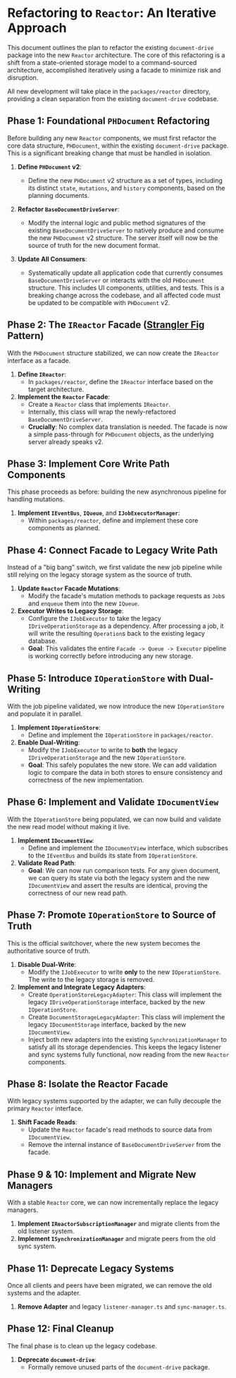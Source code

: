 # Refactoring to `Reactor`: An Iterative Approach

This document outlines the plan to refactor the existing `document-drive` package into the new `Reactor` architecture. The core of this refactoring is a shift from a state-oriented storage model to a command-sourced architecture, accomplished iteratively using a facade to minimize risk and disruption.

All new development will take place in the `packages/reactor` directory, providing a clean separation from the existing `document-drive` codebase.

## Phase 1: Foundational `PHDocument` Refactoring

Before building any new `Reactor` components, we must first refactor the core data structure, `PHDocument`, within the existing `document-drive` package. This is a significant breaking change that must be handled in isolation.

1.  **Define `PHDocument` v2**:
    *   Define the new `PHDocument` v2 structure as a set of types, including its distinct `state`, `mutations`, and `history` components, based on the planning documents.

2.  **Refactor `BaseDocumentDriveServer`**:
    *   Modify the internal logic and public method signatures of the existing `BaseDocumentDriveServer` to natively produce and consume the new `PHDocument` v2 structure. The server itself will now be the source of truth for the new document format.

3.  **Update All Consumers**:
    *   Systematically update all application code that currently consumes `BaseDocumentDriveServer` or interacts with the old `PHDocument` structure. This includes UI components, utilities, and tests. This is a breaking change across the codebase, and all affected code must be updated to be compatible with `PHDocument` v2.

## Phase 2: The `IReactor` Facade ([Strangler Fig](https://learn.microsoft.com/en-us/azure/architecture/patterns/strangler-fig) Pattern)

With the `PHDocument` structure stabilized, we can now create the `IReactor` interface as a facade.

1.  **Define `IReactor`**:
    *   In `packages/reactor`, define the `IReactor` interface based on the target architecture.
2.  **Implement the `Reactor` Facade**:
    *   Create a `Reactor` class that implements `IReactor`.
    *   Internally, this class will wrap the newly-refactored `BaseDocumentDriveServer`.
    *   **Crucially**: No complex data translation is needed. The facade is now a simple pass-through for `PHDocument` objects, as the underlying server already speaks v2.

## Phase 3: Implement Core Write Path Components

This phase proceeds as before: building the new asynchronous pipeline for handling mutations.

1.  **Implement `IEventBus`**, **`IQueue`**, and **`IJobExecutorManager`**:
    *   Within `packages/reactor`, define and implement these core components as planned.

## Phase 4: Connect Facade to Legacy Write Path

Instead of a "big bang" switch, we first validate the new job pipeline while still relying on the legacy storage system as the source of truth.

1.  **Update `Reactor` Facade Mutations**:
    *   Modify the facade's mutation methods to package requests as `Job`s and `enqueue` them into the new `IQueue`.
2.  **Executor Writes to Legacy Storage**:
    *   Configure the `IJobExecutor` to take the legacy `IDriveOperationStorage` as a dependency. After processing a job, it will write the resulting `Operation`s back to the existing legacy database.
    *   **Goal**: This validates the entire `Facade -> Queue -> Executor` pipeline is working correctly before introducing any new storage.

## Phase 5: Introduce `IOperationStore` with Dual-Writing

With the job pipeline validated, we now introduce the new `IOperationStore` and populate it in parallel.

1.  **Implement `IOperationStore`**:
    *   Define and implement the `IOperationStore` in `packages/reactor`.
2.  **Enable Dual-Writing**:
    *   Modify the `IJobExecutor` to write to **both** the legacy `IDriveOperationStorage` and the new `IOperationStore`.
    *   **Goal**: This safely populates the new store. We can add validation logic to compare the data in both stores to ensure consistency and correctness of the new implementation.

## Phase 6: Implement and Validate `IDocumentView`

With the `IOperationStore` being populated, we can now build and validate the new read model without making it live.

1.  **Implement `IDocumentView`**:
    *   Define and implement the `IDocumentView` interface, which subscribes to the `IEventBus` and builds its state from `IOperationStore`.
2.  **Validate Read Path**:
    *   **Goal**: We can now run comparison tests. For any given document, we can query its state via both the legacy system and the new `IDocumentView` and assert the results are identical, proving the correctness of our new read path.

## Phase 7: Promote `IOperationStore` to Source of Truth

This is the official switchover, where the new system becomes the authoritative source of truth.

1.  **Disable Dual-Write**:
    *   Modify the `IJobExecutor` to write **only** to the new `IOperationStore`. The write to the legacy storage is removed.
2.  **Implement and Integrate Legacy Adapters**:
    *   Create `OperationStoreLegacyAdapter`: This class will implement the legacy `IDriveOperationStorage` interface, backed by the new `IOperationStore`.
    *   Create `DocumentStorageLegacyAdapter`: This class will implement the legacy `IDocumentStorage` interface, backed by the new `IDocumentView`.
    *   Inject both new adapters into the existing `SynchronizationManager` to satisfy all its storage dependencies. This keeps the legacy listener and sync systems fully functional, now reading from the new `Reactor` components.

## Phase 8: Isolate the Reactor Facade

With legacy systems supported by the adapter, we can fully decouple the primary `Reactor` interface.

1.  **Shift Facade Reads**:
    *   Update the `Reactor` facade's read methods to source data from `IDocumentView`.
    *   Remove the internal instance of `BaseDocumentDriveServer` from the facade.

## Phase 9 & 10: Implement and Migrate New Managers

With a stable `Reactor` core, we can now incrementally replace the legacy managers.

1.  **Implement `IReactorSubscriptionManager`** and migrate clients from the old listener system.
2.  **Implement `ISynchronizationManager`** and migrate peers from the old sync system.

## Phase 11: Deprecate Legacy Systems

Once all clients and peers have been migrated, we can remove the old systems and the adapter.

1.  **Remove Adapter** and legacy `listener-manager.ts` and `sync-manager.ts`.

## Phase 12: Final Cleanup

The final phase is to clean up the legacy codebase.

1.  **Deprecate `document-drive`**:
    *   Formally remove unused parts of the `document-drive` package. 